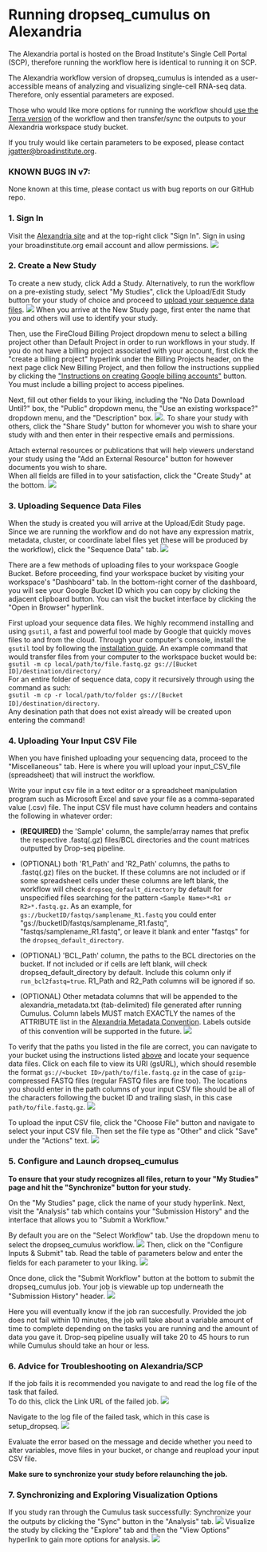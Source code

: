 # Running dropseq_cumulus on Alexandria

The Alexandria portal is hosted on the Broad Institute's Single Cell Portal (SCP), therefore running the workflow here is identical to running it on SCP.
  
The Alexandria workflow version of dropseq_cumulus is intended as a user-accessible means of analyzing and visualizing single-cell RNA-seq data. Therefore, only essential parameters are exposed.  
  
Those who would like more options for running the workflow should [use the Terra version](https://alexandria-scrna-data-library.readthedocs.io/en/latest/terra/) of the workflow and then transfer/sync the outputs to your Alexandria workspace study bucket.  
  
If you truly would like certain parameters to be exposed, please contact jgatter@broadinstitute.org.

### KNOWN BUGS IN v7:

None known at this time, please contact us with bug reports on our GitHub repo.

### 1. Sign In
Visit the [Alexandria site](https://singlecell.broadinstitute.org/single_cell?scpbr=the-alexandria-project) and at the top-right click "Sign In". Sign in using your broadinstitute.org email account and allow permissions. ![](imgs/alexandria/sign_in.png)
  
### 2. Create a New Study
To create a new study, click Add a Study. Alternatively, to run the workflow on a pre-existing study, select "My Studies", click the Upload/Edit Study button for your study of choice and proceed to [upload your sequence data files](https://alexandria-scrna-data-library.readthedocs.io/en/latest/alexandria/#3-uploading-sequence-data-files). ![](imgs/alexandria/add_study.png)
When you arrive at the New Study page, first enter the name that you and others will use to identify your study.  
  
Then, use the FireCloud Billing Project dropdown menu to select a billing project other than Default Project in order to run workflows in your study. If you do not have a billing project associated with your account, first click the "create a billing project" hyperlink under the Billing Projects header, on the next page click New Billing Project, and then follow the instructions supplied by clicking the ["Instructions on creating Google billing accounts"](https://software.broadinstitute.org/firecloud/documentation/article?id=9762) button. You must include a billing project to access pipelines.  
  
Next, fill out other fields to your liking, including the "No Data Download Until?" box, the "Public" dropdown menu, the "Use an existing workspace?" dropdown menu, and the "Description" box. ![](imgs/alexandria/new_study1.png). 
To share your study with others, click the "Share Study" button for whomever you wish to share your study with and then enter in their respective emails and permissions.  
  
Attach external resources or publications that will help viewers understand your study using the "Add an External Resource" button for however documents you wish to share.  
When all fields are filled in to your satisfaction, click the "Create Study" at the bottom. ![](imgs/alexandria/new_study2.png)
  
### 3. Uploading Sequence Data Files
When the study is created you will arrive at the Upload/Edit Study page. Since we are running the workflow and do not have any expression matrix, metadata, cluster, or coordinate label files yet (these will be produced by the workflow), click the "Sequence Data" tab. ![](imgs/alexandria/sequence_data1.png)
  
There are a few methods of uploading files to your workspace Google Bucket. Before proceeding, find your workspace bucket by visiting your workspace's "Dashboard" tab. In the bottom-right corner of the dashboard, you will see your Google Bucket ID which you can copy by clicking the adjacent clipboard button. You can visit the bucket interface by clicking the "Open in Browser" hyperlink.
 
First upload your sequence data files. We highly recommend installing and using `gsutil`, a fast and powerful tool made by Google that quickly moves files to and from the cloud. Through your computer's console, install the `gsutil` tool by following the [installation guide](https://cloud.google.com/storage/docs/gsutil_install). An example command that would transfer files from your computer to the workspace bucket would be:  
`gsutil -m cp local/path/to/file.fastq.gz gs://[Bucket ID]/destination/directory/`  
For an entire folder of sequence data, copy it recursively through using the command as such:  
`gsutil -m cp -r local/path/to/folder gs://[Bucket ID]/destination/directory`.   
Any desination path that does not exist already will be created upon entering the command!  

### 4. Uploading Your Input CSV File
When you have finished uploading your sequencing data, proceed to the "Miscellaneous" tab. Here is where you will upload your input_CSV_file (spreadsheet) that will instruct the workflow. 
  
Write your input csv file in a text editor or a spreadsheet manipulation program such as Microsoft Excel and save your file as a comma-separated value (.csv) file. The input CSV file must have column headers and contains the following in whatever order:

* **(REQUIRED)** the 'Sample' column, the sample/array names that prefix the respective .fastq(.gz) files/BCL directories and the count matrices outputted by Drop-seq pipeline.

* (OPTIONAL) both 'R1_Path' and 'R2_Path' columns, the paths to .fastq(.gz) files on the bucket. If these columns are not included or if some spreadsheet cells under these columns are left blank, the workflow will check `dropseq_default_directory` by default for unspecified files searching for the pattern `<Sample Name>*<R1 or R2>*.fastq.gz`. As an example, for `gs://bucketID/fastqs/samplename_R1.fastq` you could enter "gs://bucketID/fastqs/samplename_R1.fastq", "fastqs/samplename_R1.fastq", or leave it blank and enter "fastqs" for the `dropseq_default_directory`.

* (OPTIONAL) 'BCL_Path' column, the paths to the BCL directories on the bucket. If not included or if cells are left blank, will check dropseq_default_directory by default. Include this column only if `run_bcl2fastq=true`. R1_Path and R2_Path columns will be ignored if so.

* (OPTIONAL) Other metadata columns that will be appended to the alexandria_metadata.txt (tab-delimited) file generated after running Cumulus. Column labels MUST match EXACTLY the names of the ATTRIBUTE list in the [Alexandria Metadata Convention](https://alexandria-scrna-data-library.readthedocs.io/en/latest/metadata/#the-alexandria-metadata-convention). Labels outside of this convention will be supported in the future. ![](imgs/csv.png)

To verify that the paths you listed in the file are correct, you can navigate to your bucket using the instructions listed [above](https://alexandria-scrna-data-library.readthedocs.io/en/latest/alexandria/#3-add-your-sequence-data-and-input-csv-file) and locate your sequence data files. Click on each file to view its URI (gsURL), which should resemble the format `gs://<bucket ID>/path/to/file.fastq.gz` in the case of `gzip`-compressed FASTQ files (regular FASTQ files are fine too). The locations you should enter in the path columns of your input CSV file should be all of the characters following the bucket ID and trailing slash, in this case `path/to/file.fastq.gz`. ![](imgs/scp/bucket2.png)
  
To upload the input CSV file, click the "Choose File" button and navigate to select your input CSV file. Then set the file type as "Other" and click "Save" under the "Actions" text. ![](imgs/alexandria/miscellaneous.png)
  
### 5. Configure and Launch dropseq_cumulus
**To ensure that your study recognizes all files, return to your "My Studies" page and hit the "Synchronize" button for your study.**
  
On the "My Studies" page, click the name of your study hyperlink. Next, visit the "Analysis" tab which contains your "Submission History" and the interface that allows you to "Submit a Workflow."  

By default you are on the "Select Workflow" tab. Use the dropdown menu to select the dropseq_cumulus workflow. ![](imgs/alexandria/analysis.png)
Then, click on the "Configure Inputs & Submit" tab. Read the table of parameters below and enter the fields for each parameter to your liking. ![](imgs/alexandria/configuration.png)

Once done, click the "Submit Workflow" button at the bottom to submit the dropseq_cumulus job. Your job is viewable up top underneath the "Submission History" header. ![](imgs/alexandria/submission_history.png)

Here you will eventually know if the job ran succesfully. Provided the job does not fail within 10 minutes, the job will take about a variable amount of time to complete depending on the tasks you are running and the amount of data you gave it. Drop-seq pipeline usually will take 20 to 45 hours to run while Cumulus should take an hour or less.

### 6. Advice for Troubleshooting on Alexandria/SCP
If the job fails it is recommended you navigate to and read the log file of the task that failed.  
To do this, click the Link URL of the failed job. ![](imgs/alexandria/troubleshooting.png)
  
Navigate to the log file of the failed task, which in this case is setup_dropseq. ![](imgs/scp/fail2.png)

Evaluate the error based on the message and decide whether you need to alter variables, move files in your bucket, or change and reupload your input CSV file. 

**Make sure to synchronize your study before relaunching the job.**

### 7. Synchronizing and Exploring Visualization Options
If you study ran through the Cumulus task successfully: 
Synchronize your the outputs by clicking the "Sync" button in the "Analysis" tab. ![](imgs/alexandria/sync_outputs.png)
Visualize the study by clicking the "Explore" tab and then the "View Options" hyperlink to gain more options for analysis. ![](imgs/alexandria/visualization.png)
